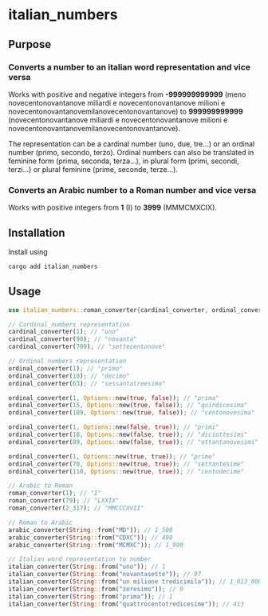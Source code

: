 # italian_numbers

## Purpose

### Converts a number to an italian word representation and vice versa

Works with positive and negative integers from **-999999999999** (meno novecentonovantanove miliardi e novecentonovantanove milioni e novecentonovantanovemilanovecentonovantanove) to **999999999999** (novecentonovantanove miliardi e novecentonovantanove milioni e novecentonovantanovemilanovecentonovantanove).

The representation can be a cardinal number (uno, due, tre...) or an ordinal number (primo, secondo, terzo). Ordinal numbers can also be translated in feminine form (prima, seconda, terza...), in plural form (primi, secondi, terzi...) or plural feminine (prime, seconde, terze...).

<!-- Also works with `Infinity` (infinito). -->

### Converts an Arabic number to a Roman number and vice versa

Works with positive integers from **1** (I) to **3999** (MMMCMXCIX).

<!-- Also works with `Infinity` (infinitum). -->

## Installation

Install using

```sh
cargo add italian_numbers
```

## Usage

```rust
use italian_numbers::roman_converter{cardinal_converter, ordinal_converter, roman_converter, arabic_converter, Options};

// Cardinal numbers representation
cardinal_converter(1); // "uno"
cardinal_converter(90); // "novanta"
cardinal_converter(709); // "settecentonove"

// Ordinal numbers representation
ordinal_converter(1); // "primo"
ordinal_converter(10); // "decimo"
ordinal_converter(63); // "sessantatreesimo"

ordinal_converter(1, Options::new(true, false)); // "prima"
ordinal_converter(15, Options::new(true, false)); // "quindicesima"
ordinal_converter(109, Options::new(true, false)); // "centonovesima"

ordinal_converter(1, Options::new(false, true)); // "primi"
ordinal_converter(18, Options::new(false, true)); // "diciottesimi"
ordinal_converter(89, Options::new(false, true)); // "ottantanovesimi"

ordinal_converter(1, Options::new(true, true)); // "prime"
ordinal_converter(70, Options::new(true, true)); // "settantesime"
ordinal_converter(110, Options::new(true, true)); // "centodecime"

// Arabic to Roman
roman_converter(1); // "I"
roman_converter(79); // "LXXIX"
roman_converter(2_317); // "MMCCCXVII"

// Roman to Arabic
arabic_converter(String::from("MD")); // 1_500
arabic_converter(String::from("CDXC")); // 490
arabic_converter(String::from("MCMXC")); // 1_990

// Italian word representation to number
italian_converter(String::from("uno")); // 1
italian_converter(String::from("novantasette")); // 97
italian_converter(String::from("un milione tredicimila")); // 1_013_000
italian_converter(String::from("zeresimo")); // 0
italian_converter(String::from("prima")); // 1
italian_converter(String::from("quattrocentotredicesime")); // 413
```
